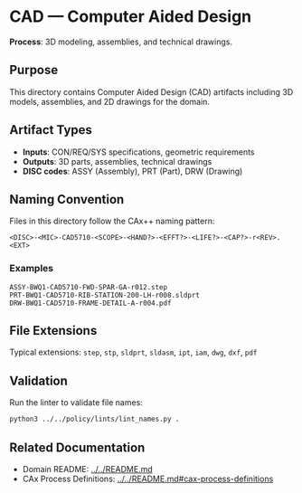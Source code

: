 # CAD — Computer Aided Design

**Process**: 3D modeling, assemblies, and technical drawings.

## Purpose

This directory contains Computer Aided Design (CAD) artifacts including 3D models, assemblies, and 2D drawings for the domain.

## Artifact Types

- **Inputs**: CON/REQ/SYS specifications, geometric requirements
- **Outputs**: 3D parts, assemblies, technical drawings
- **DISC codes**: ASSY (Assembly), PRT (Part), DRW (Drawing)

## Naming Convention

Files in this directory follow the CAx++ naming pattern:

```
<DISC>-<MIC>-CAD5710-<SCOPE>-<HAND?>-<EFFT?>-<LIFE?>-<CAP?>-r<REV>.<EXT>
```

### Examples

```
ASSY-BWQ1-CAD5710-FWD-SPAR-GA-r012.step
PRT-BWQ1-CAD5710-RIB-STATION-200-LH-r008.sldprt
DRW-BWQ1-CAD5710-FRAME-DETAIL-A-r004.pdf
```

## File Extensions

Typical extensions: `step`, `stp`, `sldprt`, `sldasm`, `ipt`, `iam`, `dwg`, `dxf`, `pdf`

## Validation

Run the linter to validate file names:
```bash
python3 ../../policy/lints/lint_names.py .
```

## Related Documentation

- Domain README: [../../README.md](../../README.md)
- CAx Process Definitions: [../../README.md#cax-process-definitions](../../README.md#cax-process-definitions)
